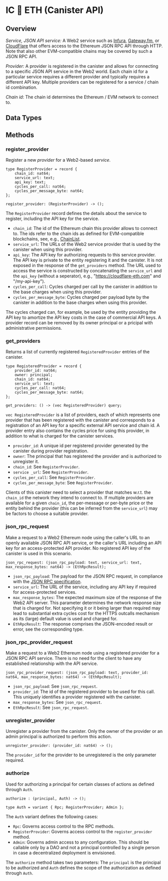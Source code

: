 # IC 🔗 ETH (Canister API)

## Overview

*Service, JSON API service:* A Web2 service such as [Infura](https://www.infura.io/), [Gateway.fm](https://gateway.fm/), or [CloudFlare](https://www.cloudflare.com/en-gb/web3/) that offers access to the Ethereum JSON RPC API through HTTP. Note that also other EVM-compatible chains may be covered by such a JSON RPC API.

*Provider:* A provider is registered in the canister and allows for connecting to a specific JSON API service in the Web2 world. Each chain id for a particular service requires a different provider and typically requires a different API key. Multiple providers can be registered for a service / chain id combination.

*Chain id*: The chain id determines the Ethereum / EVM network to connect to.

## Data Types

## Methods

### register_provider

Register a new *provider* for a Web2-based *service*.

```candid
type RegisterProvider = record {
    chain_id: nat64;
    service_url: text;
    api_key: text;
    cycles_per_call: nat64;
    cycles_per_message_byte: nat64;
};

register_provider: (RegisterProvider) -> ();
```

The `RegisterProvider` record defines the details about the service to register, including the API key for the service.
* `chain_id`: The id of the Ethereum chain this provider allows to connect to. The ids refer to the chain ids as defined for EVM-compatible blockchains, see, e.g., [ChainList](https://chainlist.org/?testnets=true).
* `service_url`: The URLs of the Web2 service provider that is used by the canister when using this provider.
* `api_key`: The API key for authorizing requests to this service provider. The API key is private to the entity registering it and the canister. It is not exposed in the response of the `get_providers` method. The URL used to access the service is constructed by concatenating the `service_url` and the `api_key` (without a seperator), e.g., "https://cloudflare-eth.com" and "/my-api-key").
* `cycles_per_call`: Cycles charged per call by the canister in addition to the base charges when using this provider.
* `cycles_per_message_byte`: Cycles charged per payload byte by the canister in addition to the base charges when using this provider.

The cycles charged can, for example, be used by the entity providing the API key to amortize the API key costs in the case of commercial API keys. A provider record can be removed by its owner principal or a pricipal with administrative permissions.

### get_providers

Returns a list of currently registered `RegisteredProvider` entries of the canister.

```candid
type RegisteredProvider = record {
    provider_id: nat64;
    owner: principal;
    chain_id: nat64;
    service_url: text;
    cycles_per_call: nat64;
    cycles_per_message_byte: nat64;
};

get_providers: () -> (vec RegisteredProvider) query;
```

`vec RegisteredProvider` is a list of providers, each of which represents one provider that has been registered with the canister and corresponds to a registration of an API key for a specific external API service and chain id. A provider entry also contains the cycles price for using this provider, in addition to what is charged for the canister services.

* `provider_id`: A unique id per registered provider generated by the canister during provider registration.
* `owner`: The principal that has registered the provider and is authorized to unregister it.
* `chain_id`: See `RegisterProvider`.
* `service _url`: See `RegisterProvider`.
* `cycles_per_call`: See `RegisterProvider`.
* `cycles_per_message_byte`: See `RegisterProvider`.

Clients of this canister need to select a provider that matches w.r.t. the `chain_id` the network they intend to connect to. If multiple providers are available for a given `chain_id`, the per-message or per-byte price or the entity behind the provider (this can be inferred from the `service_url`) may be factors to choose a suitable provider.

### json_rpc_request

Make a request to a Web2 Ethereum node using the caller's URL to an openly available JSON RPC API service, or the caller's URL including an API key for an access-protected API provider. No registered API key of the canister is used in this scenario.

    json_rpc_request: (json_rpc_payload: text, service_url: text, max_response_bytes: nat64) -> (EthRpcResult);

* `json_rpc_payload`: The payload for the JSON RPC request, in compliance with the [JSON RPC specification](https://www.jsonrpc.org/specification).
* `service_url`: The URL of the service, including any API key if required for access-protected services.
* `max_response_bytes`: The expected maximum size of the response of the Web2 API server. This parameter determines the network response size that is charged for. Not specifying it or it being larger than required may lead to substantial extra cycles cost for the HTTPS outcalls mechanism as its (large) default value is used and charged for.
* `EthRpcResult`: The response comprises the JSON-encoded result or error, see the corresponding type.

### json_rpc_provider_request

Make a request to a Web2 Ethereum node using a registered provider for a JSON RPC API service. There is no need for the client to have any established relationship with the API service.

    json_rpc_provider_request: (json_rpc_payload: text, provider_id: nat64, max_response_bytes: nat64) -> (EthRpcResult);

* `json_rpc_payload`: See `json_rpc_request`.
* `provider_id`: The id of the registered provider to be used for this call. This uniquely identifies a provider registered with the canister.
* `max_response_bytes`: See `json_rpc_request`.
* `EthRpcResult`: See `json_rpc_request`.

### unregister_provider

Unregister a provider from the canister. Only the owner of the provider or an admin principal is authorized to perform this action.

```candid
unregister_provider: (provider_id: nat64) -> ();
```

The `provider_id` for the provider to be unregistered is the only parameter required.

### authorize

Used for authorizing a principal for certain classes of actions as defined through `Auth`.

```candid
authorize : (principal, Auth) -> ();

type Auth = variant { Rpc; RegisterProvider; Admin };
```

The `Auth` variant defines the following cases:
* `Rpc`: Governs access control to the RPC methods.
* `RegisterProvider`: Governs access control to the `register_provider` method.
* `Admin`: Governs admin access to any configuration. This should be callable only by a DAO and not a principal controlled by a single person in case a decentralized deployment is envisioned.

The `authorize` method takes two parameters: The `principal` is the principal to be authorized and `Auth` defines the scope of the authorization as defined through `Auth`.
